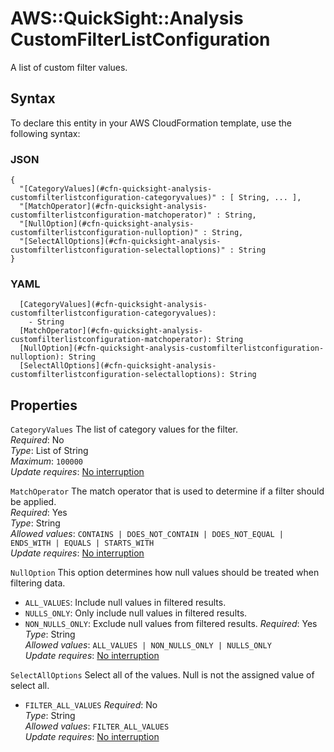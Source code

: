 # AWS::QuickSight::Analysis CustomFilterListConfiguration<a name="aws-properties-quicksight-analysis-customfilterlistconfiguration"></a>

A list of custom filter values\.

## Syntax<a name="aws-properties-quicksight-analysis-customfilterlistconfiguration-syntax"></a>

To declare this entity in your AWS CloudFormation template, use the following syntax:

### JSON<a name="aws-properties-quicksight-analysis-customfilterlistconfiguration-syntax.json"></a>

```
{
  "[CategoryValues](#cfn-quicksight-analysis-customfilterlistconfiguration-categoryvalues)" : [ String, ... ],
  "[MatchOperator](#cfn-quicksight-analysis-customfilterlistconfiguration-matchoperator)" : String,
  "[NullOption](#cfn-quicksight-analysis-customfilterlistconfiguration-nulloption)" : String,
  "[SelectAllOptions](#cfn-quicksight-analysis-customfilterlistconfiguration-selectalloptions)" : String
}
```

### YAML<a name="aws-properties-quicksight-analysis-customfilterlistconfiguration-syntax.yaml"></a>

```
  [CategoryValues](#cfn-quicksight-analysis-customfilterlistconfiguration-categoryvalues): 
    - String
  [MatchOperator](#cfn-quicksight-analysis-customfilterlistconfiguration-matchoperator): String
  [NullOption](#cfn-quicksight-analysis-customfilterlistconfiguration-nulloption): String
  [SelectAllOptions](#cfn-quicksight-analysis-customfilterlistconfiguration-selectalloptions): String
```

## Properties<a name="aws-properties-quicksight-analysis-customfilterlistconfiguration-properties"></a>

`CategoryValues`  <a name="cfn-quicksight-analysis-customfilterlistconfiguration-categoryvalues"></a>
The list of category values for the filter\.  
*Required*: No  
*Type*: List of String  
*Maximum*: `100000`  
*Update requires*: [No interruption](https://docs.aws.amazon.com/AWSCloudFormation/latest/UserGuide/using-cfn-updating-stacks-update-behaviors.html#update-no-interrupt)

`MatchOperator`  <a name="cfn-quicksight-analysis-customfilterlistconfiguration-matchoperator"></a>
The match operator that is used to determine if a filter should be applied\.  
*Required*: Yes  
*Type*: String  
*Allowed values*: `CONTAINS | DOES_NOT_CONTAIN | DOES_NOT_EQUAL | ENDS_WITH | EQUALS | STARTS_WITH`  
*Update requires*: [No interruption](https://docs.aws.amazon.com/AWSCloudFormation/latest/UserGuide/using-cfn-updating-stacks-update-behaviors.html#update-no-interrupt)

`NullOption`  <a name="cfn-quicksight-analysis-customfilterlistconfiguration-nulloption"></a>
This option determines how null values should be treated when filtering data\.  
+  `ALL_VALUES`: Include null values in filtered results\.
+  `NULLS_ONLY`: Only include null values in filtered results\.
+  `NON_NULLS_ONLY`: Exclude null values from filtered results\.
*Required*: Yes  
*Type*: String  
*Allowed values*: `ALL_VALUES | NON_NULLS_ONLY | NULLS_ONLY`  
*Update requires*: [No interruption](https://docs.aws.amazon.com/AWSCloudFormation/latest/UserGuide/using-cfn-updating-stacks-update-behaviors.html#update-no-interrupt)

`SelectAllOptions`  <a name="cfn-quicksight-analysis-customfilterlistconfiguration-selectalloptions"></a>
Select all of the values\. Null is not the assigned value of select all\.  
+  `FILTER_ALL_VALUES` 
*Required*: No  
*Type*: String  
*Allowed values*: `FILTER_ALL_VALUES`  
*Update requires*: [No interruption](https://docs.aws.amazon.com/AWSCloudFormation/latest/UserGuide/using-cfn-updating-stacks-update-behaviors.html#update-no-interrupt)